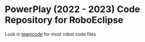 #  PowerPlay (2022 - 2023) Code Repository for RoboEclipse
Look in [teamcode](TeamCode/src/main/java/org/firstinspires/ftc/teamcode) for most robot code files
